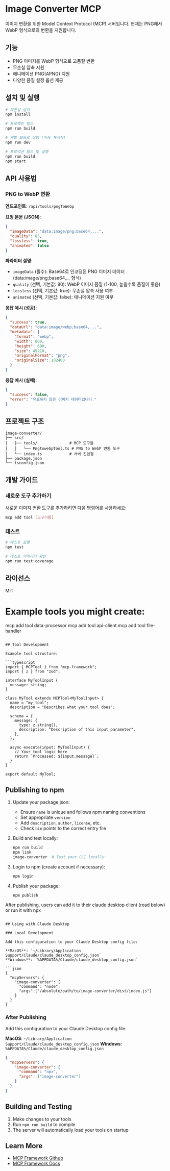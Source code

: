 # Image Converter MCP

이미지 변환을 위한 Model Context Protocol (MCP) 서버입니다. 현재는 PNG에서 WebP 형식으로의 변환을 지원합니다.

## 기능

- PNG 이미지를 WebP 형식으로 고품질 변환
- 무손실 압축 지원
- 애니메이션 PNG(APNG) 지원
- 다양한 품질 설정 옵션 제공

## 설치 및 실행

```bash
# 의존성 설치
npm install

# 프로젝트 빌드
npm run build

# 개발 모드로 실행 (자동 재시작)
npm run dev

# 프로덕션 빌드 및 실행
npm run build
npm start
```

## API 사용법

### PNG to WebP 변환

**엔드포인트**: `/api/tools/pngToWebp`

**요청 본문 (JSON)**:

```json
{
  "imageData": "data:image/png;base64,...",
  "quality": 85,
  "lossless": true,
  "animated": false
}
```

**파라미터 설명**:

- `imageData` (필수): Base64로 인코딩된 PNG 이미지 데이터 (data:image/png;base64,... 형식)
- `quality` (선택, 기본값: 80): WebP 이미지 품질 (1-100, 높을수록 품질이 좋음)
- `lossless` (선택, 기본값: true): 무손실 압축 사용 여부
- `animated` (선택, 기본값: false): 애니메이션 지원 여부

**응답 예시 (성공)**:

```json
{
  "success": true,
  "dataUrl": "data:image/webp;base64,...",
  "metadata": {
    "format": "webp",
    "width": 800,
    "height": 600,
    "size": 45210,
    "originalFormat": "png",
    "originalSize": 102400
  }
}
```

**응답 예시 (실패)**:

```json
{
  "success": false,
  "error": "유효하지 않은 이미지 데이터입니다."
}
```

## 프로젝트 구조

```
image-converter/
├── src/
│   ├── tools/              # MCP 도구들
│   │   └── PngtowebpTool.ts # PNG to WebP 변환 도구
│   └── index.ts            # 서버 진입점
├── package.json
└── tsconfig.json
```

## 개발 가이드

### 새로운 도구 추가하기

새로운 이미지 변환 도구를 추가하려면 다음 명령어를 사용하세요:

```bash
mcp add tool [도구이름]
```

### 테스트

```bash
# 테스트 실행
npm test

# 테스트 커버리지 확인
npm run test:coverage
```

## 라이선스

MIT
# Example tools you might create:
mcp add tool data-processor
mcp add tool api-client
mcp add tool file-handler
```

## Tool Development

Example tool structure:

```typescript
import { MCPTool } from "mcp-framework";
import { z } from "zod";

interface MyToolInput {
  message: string;
}

class MyTool extends MCPTool<MyToolInput> {
  name = "my_tool";
  description = "Describes what your tool does";

  schema = {
    message: {
      type: z.string(),
      description: "Description of this input parameter",
    },
  };

  async execute(input: MyToolInput) {
    // Your tool logic here
    return `Processed: ${input.message}`;
  }
}

export default MyTool;
```

## Publishing to npm

1. Update your package.json:
   - Ensure `name` is unique and follows npm naming conventions
   - Set appropriate `version`
   - Add `description`, `author`, `license`, etc.
   - Check `bin` points to the correct entry file

2. Build and test locally:
   ```bash
   npm run build
   npm link
   image-converter  # Test your CLI locally
   ```

3. Login to npm (create account if necessary):
   ```bash
   npm login
   ```

4. Publish your package:
   ```bash
   npm publish
   ```

After publishing, users can add it to their claude desktop client (read below) or run it with npx
```

## Using with Claude Desktop

### Local Development

Add this configuration to your Claude Desktop config file:

**MacOS**: `~/Library/Application Support/Claude/claude_desktop_config.json`
**Windows**: `%APPDATA%/Claude/claude_desktop_config.json`

```json
{
  "mcpServers": {
    "image-converter": {
      "command": "node",
      "args":["/absolute/path/to/image-converter/dist/index.js"]
    }
  }
}
```

### After Publishing

Add this configuration to your Claude Desktop config file:

**MacOS**: `~/Library/Application Support/Claude/claude_desktop_config.json`
**Windows**: `%APPDATA%/Claude/claude_desktop_config.json`

```json
{
  "mcpServers": {
    "image-converter": {
      "command": "npx",
      "args": ["image-converter"]
    }
  }
}
```

## Building and Testing

1. Make changes to your tools
2. Run `npm run build` to compile
3. The server will automatically load your tools on startup

## Learn More

- [MCP Framework Github](https://github.com/QuantGeekDev/mcp-framework)
- [MCP Framework Docs](https://mcp-framework.com)
